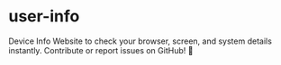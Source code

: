 # user-info
Device Info Website to check your browser, screen, and system details instantly. Contribute or report issues on GitHub! 🚀
